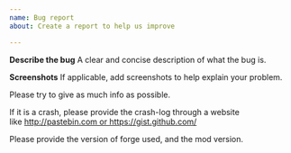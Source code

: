 ```yaml
---
name: Bug report
about: Create a report to help us improve

---
```


**Describe the bug**
A clear and concise description of what the bug is.

**Screenshots**
If applicable, add screenshots to help explain your problem.

Please try to give as much info as possible.

If it is a crash, please provide the crash-log through a website like http://pastebin.com or https://gist.github.com/

Please provide the version of forge used, and the mod version.
